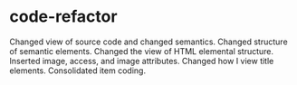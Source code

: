 # code-refactor 
Changed view of source code and changed semantics.
Changed structure of semantic elements.
Changed the view of HTML elemental structure.
Inserted image, access, and image attributes.
Changed how I view title elements.
Consolidated item coding.
